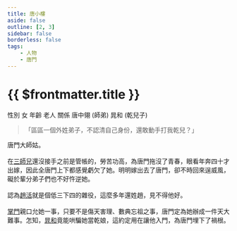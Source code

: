 ```yaml
---
title: 唐小樓
aside: false
outline: [2, 3]
sidebar: false
borderless: false
tags:
    - 人物
    - 唐門
---
```


# {{ $frontmatter.title }}

<ChTabs position="bottom">
  <ChTab title="唐小樓">
    <ChBg
      src='/images/people/characters/aunt2/normal.png' 
      position='right'/>
    <ChName nameZh='唐小樓' nameEn='Tang Xiao Lou' position='right' />
    <ChTable>
      <ChTr>
        <ChTd isTitle=true>
          性別
        </ChTd>
        <ChTd>
          女
        </ChTd>
      </ChTr>
      <ChTr>
        <ChTd isTitle=true>
          年齡
        </ChTd>
        <ChTd>
          老人
        </ChTd>
      </ChTr>
      <ChTr>
        <ChTd isTitle=true position='center'>
          關係
        </ChTd>
      </ChTr>
      <ChTr>
        <ChTd position='center'>
          唐中翎 (師弟)
        </ChTd>
      </ChTr>
      <ChTr>
        <ChTd position='center'>  
          晁和 (乾兒子)
        </ChTd>
      </ChTr>
    </ChTable>
  </ChTab>
</ChTabs>

> 「區區一個外姓弟子，不認清自己身份，還敢動手打我乾兒？」

唐門大師姑。
<br><br>
在[三師兄](brother3)還沒接手之前是管帳的，勞苦功高，為唐門拖沒了青春，眼看年奔四十才出嫁，因此全唐門上下都感覺虧欠了她。明明嫁出去了唐門，卻不時回來逞威風，礙於輩分弟子們也不好忤逆她。
<br><br>
認為[趙活](player)就是個低三下四的雜役，這麼多年還姓趙，見不得他好。
<br><br>
[掌門](master)親口允她一事，只要不是傷天害理、數典忘祖之事，唐門定為她辦成一件天大難事。怎知，[晁和](special208)竟能哄騙她當乾娘，這約定用在讓他入門，為唐門埋下了禍根。
